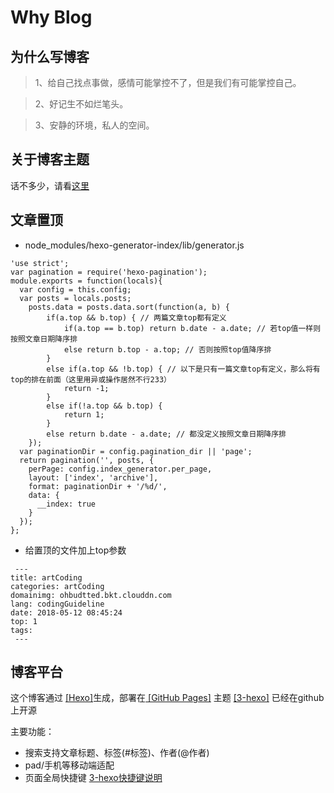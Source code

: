 # Why Blog
## 为什么写博客
>1、给自己找点事做，感情可能掌控不了，但是我们有可能掌控自己。

>2、好记生不如烂笔头。

>3、安静的环境，私人的空间。

## 关于博客主题

话不多少，请看<a target="_blank" href="http://yelog.org/">这里</a>

## 文章置顶 
* node_modules/hexo-generator-index/lib/generator.js
```
'use strict';
var pagination = require('hexo-pagination');
module.exports = function(locals){
  var config = this.config;
  var posts = locals.posts;
    posts.data = posts.data.sort(function(a, b) {
        if(a.top && b.top) { // 两篇文章top都有定义
            if(a.top == b.top) return b.date - a.date; // 若top值一样则按照文章日期降序排
            else return b.top - a.top; // 否则按照top值降序排
        }
        else if(a.top && !b.top) { // 以下是只有一篇文章top有定义，那么将有top的排在前面（这里用异或操作居然不行233）
            return -1;
        }
        else if(!a.top && b.top) {
            return 1;
        }
        else return b.date - a.date; // 都没定义按照文章日期降序排
    });
  var paginationDir = config.pagination_dir || 'page';
  return pagination('', posts, {
    perPage: config.index_generator.per_page,
    layout: ['index', 'archive'],
    format: paginationDir + '/%d/',
    data: {
      __index: true
    }
  });
};
```
* 给置顶的文件加上top参数
```
 ---
title: artCoding
categories: artCoding
domainimg: ohbudtted.bkt.clouddn.com
lang: codingGuideline
date: 2018-05-12 08:45:24
top: 1
tags:
 ---
```

## 博客平台
这个博客通过 <a target="_blank" href="https://hexo.io/">[Hexo]</a>生成，部署在<a target="_blank" href="https://pages.github.com/"> [GitHub Pages]</a>
主题 <a target="_blank" href="https://github.com/yelog/hexo-theme-3-hexo"> [3-hexo]</a> 已经在github上开源

主要功能：
- 搜索支持文章标题、标签(#标签)、作者(@作者)
- pad/手机等移动端适配
- 页面全局快捷键 <a href='http://yelog.org/2017/03/24/3-hexo-shortcuts/'>3-hexo快捷键说明</a>
